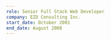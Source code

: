 ```yaml
---
role: Senior Full Stack Web Developer
company: EZD Consulting Inc.
start_date: October 2001
end_date: August 2008
---
```

